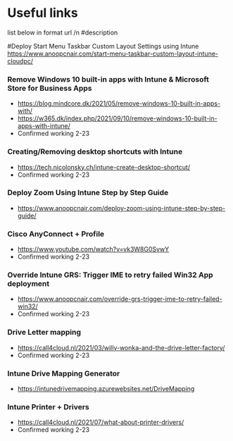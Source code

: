 # Useful links

list below in format url /n #description

#Deploy Start Menu Taskbar Custom Layout Settings using Intune
https://www.anoopcnair.com/start-menu-taskbar-custom-layout-intune-cloudpc/

### Remove Windows 10 built-in apps with Intune & Microsoft Store for Business Apps
- https://blog.mindcore.dk/2021/05/remove-windows-10-built-in-apps-with/
- https://w365.dk/index.php/2021/09/10/remove-windows-10-built-in-apps-with-intune/
- Confirmed working 2-23

### Creating/Removing desktop shortcuts with Intune
- https://tech.nicolonsky.ch/intune-create-desktop-shortcut/
- Confirmed working 2-23

### Deploy Zoom Using Intune Step by Step Guide
- https://www.anoopcnair.com/deploy-zoom-using-intune-step-by-step-guide/


### Cisco AnyConnect + Profile
- https://www.youtube.com/watch?v=vk3W8G0SvwY
- Confirmed working 2-23

### Override Intune GRS: Trigger IME to retry failed Win32 App deployment
- https://www.anoopcnair.com/override-grs-trigger-ime-to-retry-failed-win32/
- Confirmed working 2-23

### Drive Letter mapping
- https://call4cloud.nl/2021/03/willy-wonka-and-the-drive-letter-factory/
- Confirmed working 2-23

### Intune Drive Mapping Generator
- https://intunedrivemapping.azurewebsites.net/DriveMapping


### Intune Printer + Drivers
- https://call4cloud.nl/2021/07/what-about-printer-drivers/
- Confirmed working 2-23

